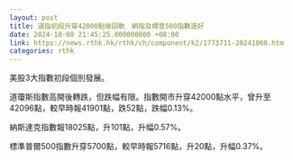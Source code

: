 ```yaml
---
layout: post
title: 道指初段升穿42000點後回軟　納指及標普500指數造好
date: 2024-10-08 21:45:25.000000000 +08:00
link: https://news.rthk.hk/rthk/ch/component/k2/1773711-20241008.htm
categories: rthk
---
```


美股3大指數初段個別發展。

道瓊斯指數高開後轉跌，但跌幅有限。指數開市升穿42000點水平，曾升至42096點，較早時報41901點，跌52點，跌幅0.13%。

納斯達克指數報18025點，升101點，升幅0.57%。

標準普爾500指數升穿5700點，較早時報5716點，升20點，升幅0.37%。
